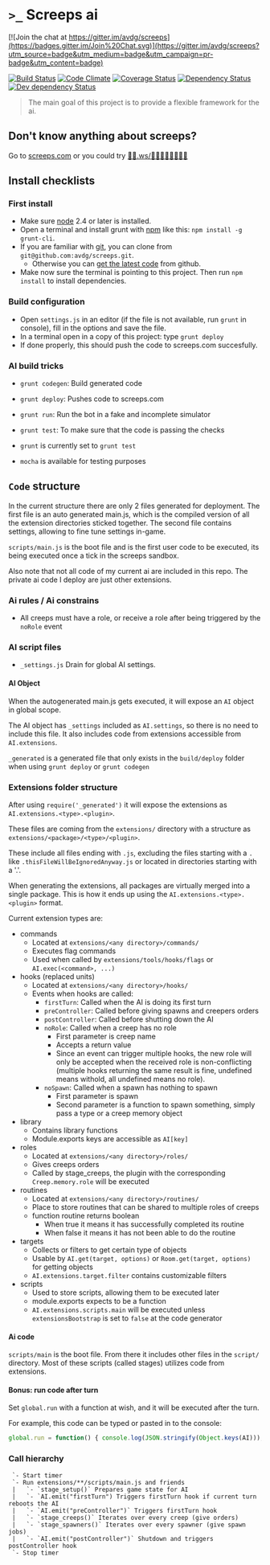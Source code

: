 `>_` Screeps ai
===============

[![Join the chat at https://gitter.im/avdg/screeps](https://badges.gitter.im/Join%20Chat.svg)](https://gitter.im/avdg/screeps?utm_source=badge&utm_medium=badge&utm_campaign=pr-badge&utm_content=badge)

[![Build Status](https://travis-ci.org/avdg/screeps.svg)](https://travis-ci.org/avdg/screeps)
[![Code Climate](https://codeclimate.com/github/avdg/screeps/badges/gpa.svg)](https://codeclimate.com/github/avdg/screeps)
[![Coverage Status](https://coveralls.io/repos/avdg/screeps/badge.svg?branch=master)](https://coveralls.io/r/avdg/screeps?branch=master)
[![Dependency Status](https://david-dm.org/avdg/screeps.svg)](https://david-dm.org/avdg/screeps)
[![Dev dependency Status](https://david-dm.org/avdg/screeps/dev-status.svg)](https://david-dm.org/avdg/screeps#info=devDependencies)

> The main goal of this project is to provide a flexible framework for the ai.

## Don't know anything about screeps?
Go to [screeps.com](https://screeps.com) or you could try [🍕💩.ws/🐯🔮👊🍋😜🐱🍩🐰](http://🍕💩.ws/🐯🔮👊🍋😜🐱🍩🐰)

## Install checklists

### First install

- Make sure [node](https://nodejs.org/) 2.4 or later is installed.
- Open a terminal and install grunt with [npm](https://www.npmjs.com/) like this: `npm install -g grunt-cli`.
- If you are familiar with [git](https://git-scm.com/), you can clone from `git@github.com:avdg/screeps.git`.
  - Otherwise you can [get the latest code](https://github.com/avdg/screeps/archive/master.zip) from github.
- Make now sure the terminal is pointing to this project. Then run `npm install` to install dependencies.

### Build configuration

- Open `settings.js` in an editor (if the file is not available, run `grunt` in console), fill in the options and save the file.
- In a terminal open in a copy of this project: type `grunt deploy`
- If done properly, this should push the code to screeps.com succesfully.

### AI build tricks

- `grunt codegen`: Build generated code
- `grunt deploy`: Pushes code to screeps.com
- `grunt run`: Run the bot in a fake and incomplete simulator
- `grunt test`: To make sure that the code is passing the checks
- `grunt` is currently set to `grunt test`

- `mocha` is available for testing purposes

## `Code` structure

In the current structure there are only 2 files generated for deployment.
The first file is an auto generated main.js, which is the compiled version of
all the extension directories sticked together.
The second file contains settings, allowing to fine tune settings in-game.

`scripts/main.js` is the boot file and is the first user code to be executed,
its being executed once a tick in the screeps sandbox.

Also note that not all code of my current ai are included in this repo.
The private ai code I deploy are just other extensions.

### Ai rules / Ai constrains

- All creeps must have a role, or receive a role after being triggered by the `noRole` event

### AI script files

- `_settings.js` Drain for global AI settings.

#### AI Object

When the autogenerated main.js gets executed, it will expose an `AI` object in global scope.

The AI object has `_settings` included as `AI.settings`, so there is no need to include this file.
It also includes code from extensions accessible from `AI.extensions`.

`_generated` is a generated file that only exists in the `build/deploy`
folder when using `grunt deploy` or `grunt codegen`

### Extensions folder structure

After using `require('_generated')` it will expose the extensions as
`AI.extensions.<type>.<plugin>`.

These files are coming from the `extensions/` directory with a structure as
`extensions/<package>/<type>/<plugin>`.

These include all files ending with `.js`, excluding the files starting with a `.`
like `.thisFileWillBeIgnoredAnyway.js` or located in directories starting with a '.'.

When generating the extensions, all packages are virtually merged into a single package.
This is how it ends up using the `AI.extensions.<type>.<plugin>` format.

Current extension types are:
- commands
   - Located at `extensions/<any directory>/commands/`
   - Executes flag commands
   - Used when called by `extensions/tools/hooks/flags` or `AI.exec(<command>, ...)`
- hooks (replaced units)
   - Located at `extensions/<any directory>/hooks/`
   - Events when hooks are called:
     - `firstTurn`: Called when the AI is doing its first turn
     - `preController`: Called before giving spawns and creepers orders
     - `postController`: Called before shutting down the AI
     - `noRole`: Called when a creep has no role
       - First parameter is creep name
       - Accepts a return value
       - Since an event can trigger multiple hooks, the new role will only be accepted when the received role is non-conflicting (multiple hooks returning the same result is fine, undefined means withold, all undefined means no role).
     - `noSpawn`: Called when a spawn has nothing to spawn
       - First parameter is spawn
       - Second parameter is a function to spawn something, simply pass a type or a creep memory object
- library
   - Contains library functions
   - Module.exports keys are accessible as `AI[key]`
- roles
   - Located at `extensions/<any directory>/roles/`
   - Gives creeps orders
   - Called by stage_creeps, the plugin with the corresponding `Creep.memory.role` will be executed
- routines
   - Located at `extensions/<any directory>/routines/`
   - Place to store routines that can be shared to multiple roles of creeps
   - function routine returns boolean
     - When true it means it has successfully completed its routine
     - When false it means it has not been able to do the routine
- targets
   - Collects or filters to get certain type of objects
   - Usable by `AI.get(target, options)` or `Room.get(target, options)` for getting objects
   - `AI.extensions.target.filter` contains customizable filters
- scripts
   - Used to store scripts, allowing them to be executed later
   - module.exports expects to be a function
   - `AI.extensions.scripts.main` will be executed unless `extensionsBootstrap` is set to `false` at the code generator

#### Ai code

`scripts/main` is the boot file. From there it includes other files in the `script/` directory.
Most of these scripts (called stages) utilizes code from extensions.

#### Bonus: run code after turn
Set `global.run` with a function at wish, and it will be executed after the turn.

For example, this code can be typed or pasted in to the console:

```javascript
global.run = function() { console.log(JSON.stringify(Object.keys(AI))); }
```

### Call hierarchy

```
 `- Start timer
 `- Run extensions/**/scripts/main.js and friends
 |   `- `stage_setup()` Prepares game state for AI
 |   `- `AI.emit("firstTurn") Triggers firstTurn hook if current turn reboots the AI
 |   `- `AI.emit("preController")` Triggers firstTurn hook
 |   `- `stage_creeps()` Iterates over every creep (give orders)
 |   `- `stage_spawners()` Iterates over every spawner (give spawn jobs)
 |   `- `AI.emit("postController")` Shutdown and triggers postController hook
 `- Stop timer
```
